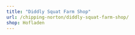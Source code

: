 ```yaml
---
title: "Diddly Squat Farm Shop"
url: /chipping-norton/diddly-squat-farm-shop/
shop: Hofladen
---
```

